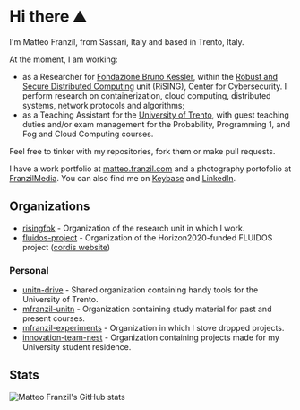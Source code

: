 # Hi there ⛰

I'm Matteo Franzil, from Sassari, Italy and based in Trento, Italy.

At the moment, I am working:
- as a Researcher for [Fondazione Bruno Kessler](https://www.fbk.eu/), within the [Robust and Secure Distributed Computing](https://rising.fbk.eu) unit (RiSING), Center for Cybersecurity. I perform research on containerization, cloud computing, distributed systems, network protocols and algorithms;
- as a Teaching Assistant for the [University of Trento](https://www.disi.unitn.it/), with guest teaching duties and/or exam management for the Probability, Programming 1, and Fog and Cloud Computing courses.

Feel free to tinker with my repositories, fork them or make pull requests.

I have a work portfolio at [matteo.franzil.com](https://matteo.franzil.com/) and a photography portofolio at [FranzilMedia](https://www.franzilmedia.com/matteo-franzil/). You can also find me on [Keybase](https://keybase.io/mfranzil) and [LinkedIn](https://www.linkedin.com/in/matteo-franzil-20823414b/).

## Organizations

- [risingfbk](https://github.com/risingfbk) - Organization of the research unit in which I work.
- [fluidos-project](https://github.com/fluidos-project) - Organization of the Horizon2020-funded FLUIDOS project ([cordis website](https://cordis.europa.eu/project/id/101070473))

### Personal

- [unitn-drive](https://github.com/unitn-drive) - Shared organization containing handy tools for the University of Trento.
- [mfranzil-unitn](https://github.com/mfranzil-unitn) - Organization containing study material for past and present courses. 
- [mfranzil-experiments](https://github.com/mfranzil-experiments) - Organization in which I stove dropped projects.
- [innovation-team-nest](https://github.com/InnovationTeamNest) - Organization containing projects made for my University student residence.

## Stats

![Matteo Franzil's GitHub stats](https://github-readme-stats.vercel.app/api?username=mfranzil&show_icons=true&theme=dark)
